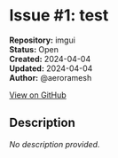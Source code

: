 # Issue #1: test

**Repository:** imgui  
**Status:** Open  
**Created:** 2024-04-04  
**Updated:** 2024-04-04  
**Author:** @aeroramesh  

[View on GitHub](https://github.com/Simtestlab/imgui/issues/1)

## Description

*No description provided.*